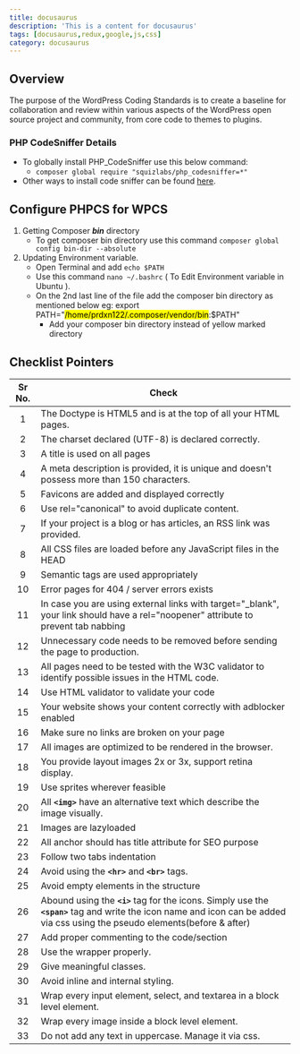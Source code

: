 ```yaml
---
title: docusaurus
description: 'This is a content for docusaurus'
tags: [docusaurus,redux,google,js,css]
category: docusaurus
---
```

## Overview

The purpose of the WordPress Coding Standards is to create a baseline for collaboration and review within various aspects of the WordPress open source project and community, from core code to themes to plugins.

### PHP CodeSniffer Details

  - To globally install PHP_CodeSniffer use this below command: 
    - `composer global require "squizlabs/php_codesniffer=*"`
  - Other ways to install code sniffer can be found [here](https://github.com/squizlabs/PHP_CodeSniffer#installation).

## Configure PHPCS for WPCS

  1. Getting Composer ***bin*** directory
      - To get composer bin directory use this command `composer global config bin-dir --absolute`
  2. Updating Environment variable.
      - Open Terminal and add `echo $PATH`
      - Use this command  `nano ~/.bashrc` ( To Edit Environment variable in Ubuntu ).
      - On the 2nd last line of the file add the composer bin directory as mentioned below
        eg: export PATH="<mark>/home/prdxn122/.composer/vendor/bin</mark>:$PATH"
        - Add your composer bin directory instead of yellow marked directory

## Checklist Pointers

Sr No. | Check
:--: | -----
1 | The Doctype is HTML5 and is at the top of all your HTML pages.
2 | The charset declared (UTF-8) is declared correctly.
3 | A title is used on all pages
4 | A meta description is provided, it is unique and doesn't possess more than 150 characters.
5 | Favicons are added and displayed correctly
6 | Use rel="canonical" to avoid duplicate content.
7 | If your project is a blog or has articles, an RSS link was provided.
8 | All CSS files are loaded before any JavaScript files in the HEAD
9 | Semantic tags are used appropriately
10 | Error pages for 404 / server errors exists
11 | In case you are using external links with target="_blank", your link should have a rel="noopener" attribute to prevent tab nabbing | If you need to support older versions of Firefox, use rel="noopener noreferrer"
12 | Unnecessary code needs to be removed before sending the page to production.
13 | All pages need to be tested with the W3C validator to identify possible issues in the HTML code.
14 | Use HTML validator to validate your code
15 | Your website shows your content correctly with adblocker enabled
16 | Make sure no links are broken on your page 
17 | All images are optimized to be rendered in the browser.
18 | You provide layout images 2x or 3x, support retina display.
19 | Use sprites wherever feasible
20 | All **`<img>`** have an alternative text which describe the image visually.
21 | Images are lazyloaded
22 | All anchor should has title attribute for SEO purpose
23 | Follow two tabs indentation
24 | Avoid using the **`<hr>`** and **`<br>`** tags.
25 | Avoid empty elements in the structure
26 | Abound using the **`<i>`** tag for the icons. Simply use the **`<span>`** tag and write the icon name and icon can be added via css using the pseudo elements(before & after)
27 | Add proper commenting to the code/section
28 | Use the wrapper properly.
29 | Give meaningful classes.
30 | Avoid inline and internal styling.
31 | Wrap every input element, select, and textarea in a block level element.
32 | Wrap every image inside a block level element.
33 | Do not add any text in uppercase. Manage it via css.

